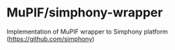 # MuPIF/simphony-wrapper
Implementation of MuPIF wrapper to Simphony platform (https://github.com/simphony)


